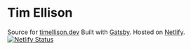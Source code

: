 # Tim Ellison
Source for [timellison.dev](https://www.timellison.dev/)
Built with [Gatsby](https://www.gatsbyjs.org/). 
Hosted on [Netlify](https://www.netlify.com/).
[![Netlify Status](https://api.netlify.com/api/v1/badges/ce6c476c-8af1-434a-9de4-61b8fbddca50/deploy-status)](https://app.netlify.com/sites/brave-hypatia-6630a9/deploys)
